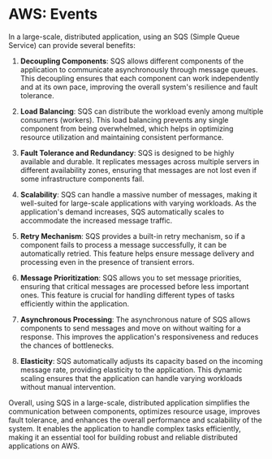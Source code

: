 # AWS: Events

In a large-scale, distributed application, using an SQS (Simple Queue Service) can provide several benefits:

1. **Decoupling Components**: SQS allows different components of the application to communicate asynchronously through message queues. This decoupling ensures that each component can work independently and at its own pace, improving the overall system's resilience and fault tolerance.

2. **Load Balancing**: SQS can distribute the workload evenly among multiple consumers (workers). This load balancing prevents any single component from being overwhelmed, which helps in optimizing resource utilization and maintaining consistent performance.

3. **Fault Tolerance and Redundancy**: SQS is designed to be highly available and durable. It replicates messages across multiple servers in different availability zones, ensuring that messages are not lost even if some infrastructure components fail.

4. **Scalability**: SQS can handle a massive number of messages, making it well-suited for large-scale applications with varying workloads. As the application's demand increases, SQS automatically scales to accommodate the increased message traffic.

5. **Retry Mechanism**: SQS provides a built-in retry mechanism, so if a component fails to process a message successfully, it can be automatically retried. This feature helps ensure message delivery and processing even in the presence of transient errors.

6. **Message Prioritization**: SQS allows you to set message priorities, ensuring that critical messages are processed before less important ones. This feature is crucial for handling different types of tasks efficiently within the application.

7. **Asynchronous Processing**: The asynchronous nature of SQS allows components to send messages and move on without waiting for a response. This improves the application's responsiveness and reduces the chances of bottlenecks.

8. **Elasticity**: SQS automatically adjusts its capacity based on the incoming message rate, providing elasticity to the application. This dynamic scaling ensures that the application can handle varying workloads without manual intervention.

Overall, using SQS in a large-scale, distributed application simplifies the communication between components, optimizes resource usage, improves fault tolerance, and enhances the overall performance and scalability of the system. It enables the application to handle complex tasks efficiently, making it an essential tool for building robust and reliable distributed applications on AWS.
